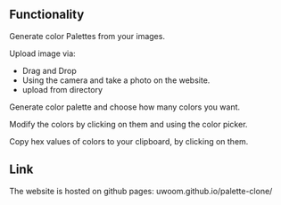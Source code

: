 ## Functionality

Generate color Palettes from your images.

Upload image via:

- Drag and Drop
- Using the camera and take a photo on the website.
- upload from directory

Generate color palette and choose how many colors you want.

Modify the colors by clicking on them and using the color picker.

Copy hex values of colors to your clipboard, by clicking on them.

## Link

The website is hosted on github pages: 
uwoom.github.io/palette-clone/



